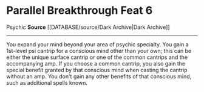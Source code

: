 ﻿---
feat: Parallel Breakthrough
id: '3669'
level: '6'
name: Parallel Breakthrough
rarity: Common
source: '[[DATABASE/source/Dark Archive|Dark Archive]]'
trait:
- '[[DATABASE/trait/Psychic|Psychic]]'
type: Feat

---
# Parallel Breakthrough <span class="item-type">Feat 6</span>

<span class="item-trait">Psychic</span>
**Source** [[DATABASE/source/Dark Archive|Dark Archive]]

---
You expand your mind beyond your area of psychic specialty. You gain a 1st-level psi cantrip for a conscious mind other than your own; this can be either the unique surface cantrip or one of the common cantrips and the accompanying amp. If you choose a common cantrip, you also gain the special benefit granted by that conscious mind when casting the cantrip without an amp. You don't gain any other benefits of that conscious mind, such as additional spells known.